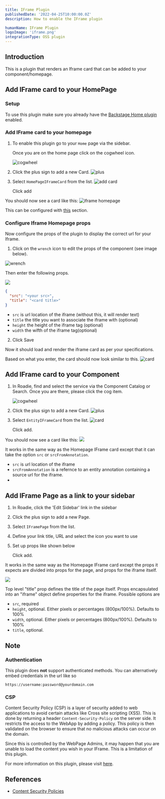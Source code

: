 ```yaml
---
title: IFrame Plugin
publishedDate: '2022-04-25T10:00:00.0Z'
description: How to enable the IFrame plugin

humanName: IFrame Plugin
logoImage: 'iframe.png'
integrationType: OSS plugin
---
```


## Introduction

This is a plugin that renders an Iframe card that can be added to your component/homepage.

## Add IFrame card to your HomePage

### Setup

To use this plugin make sure you already have the [Backstage Home plugin](https://github.com/backstage/backstage/blob/master/plugins/home/README.md) enabled.

### Add IFrame card to your homepage

1.  To enable this plugin go to your `Home` page via the sidebar.

    Once you are on the home page click on the cogwheel icon.

    ![cogwheel](homepage.png)

2.  Click the plus sign to add a new Card.
    ![plus](plus-homepage.png)

3.  Select `HomePageIFrameCard` from the list.
    ![add card](homepage-add-card.png)

    Click add

You should now see a card like this:
![iframe homepage](no-props.png)

This can be configured with [this](./#configure-iframe-props) section.

### Configure Iframe Homepage props

Now configure the props of the plugin to display the correct url for your Iframe.

1.  Click on the `wrench` icon to edit the props of the component (see image below).

![wrench](wrench.png)

Then enter the following props.

![](props.png)

``` json
{
  "src": "<your src>",
  "title": "<card title>"
}
```

- `src` is url location of the iframe (without this, it will render text)
- `title` the title you want to associate the iframe with (optional)
- `height` the height of the iframe tag (optional)
- `width` the wifth of the iframe tag(optional)

2.  Click Save

Now it should load and render the iframe card as per your specifications.

Based on what you enter, the card should now look similar to this.
![card](card.png)

## Add IFrame card to your Component

1.  In Roadie, find and select the service via the Component Catalog or Search.
    Once you are there, please click the cog item.

    ![cogwheel](cog.png)

2.  Click the plus sign to add a new Card.
    ![plus](plus.png)

3.  Select `EntityIFrameCard` from the list.
    ![card](entity-card.png)

    Click add.

You should now see a card like this:
![](no-props.png)

It works in the same way as the Homepage IFrame card except that it can take the option `src` or `srcFromAnnotation`.

- `src` is url location of the iframe
- `srcFromAnnotation` is a refernce to an entity annotation containing a source url for the iframe.
- 
## Add IFrame Page as a link to your sidebar

1.  In Roadie, click the 'Edit Sidebar' link in the sidebar
2.  Click the plus sign to add a new Page.
3.  Select `IFramePage` from the list.
4.  Define your link title, URL and select the icon you want to use
5.  Set up props like shown below 

    Click add.

It works in the same way as the Homepage IFrame card except the props it expects are divided into props for the page, and props for the iframe itself.

![](page-props.png)

Top level "title" prop defines the title of the page itself.
Props encapsulated into an "iframe" object define properties for the iframe. Possible options are
* `src`, required
* `height`, optional. Either pixels or percentages (800px/100%). Defaults to 100%
* `width`, optional. Either pixels or percentages (800px/100%). Defaults to 100%
* `title`, optional. 

## Note

### Authentication
This plugin does **not** support authenticated methods. You can alternatively embed credentials in the url like so
```
https://username:password@yourdomain.com
```

### CSP
Content Security Policy (CSP) is a layer of security added to web applications to avoid certain attacks like Cross site scripting (XSS). This is done by returning a header `Content-Security-Policy` on the server side. It restricts the access to the WebApp by adding a policy. This policy is then validated on the browser to ensure that no malicious attacks can occur on the domain.

Since this is controlled by the WebPage Admins, it may happen that you are unable to load the content you wish in your IFrame. This is a limitation of this plugin.


For more information on this plugin, please visit [here](https://github.com/RoadieHQ/roadie-backstage-plugins/blob/main/plugins/frontend/backstage-plugin-iframe/README.md).

## References

- [Content Security Policies](https://developer.mozilla.org/en-US/docs/Web/HTTP/CSP)

